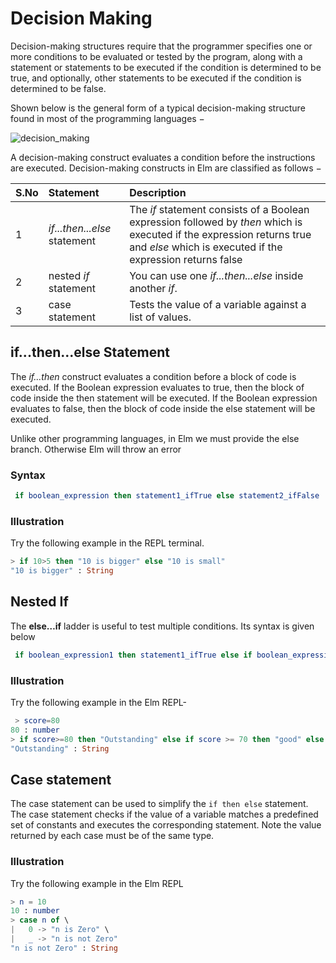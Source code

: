 # Decision Making

Decision-making structures require that the programmer specifies one or more conditions to be evaluated or tested by the program, along with a statement or statements to be executed if the condition is determined to be true, and optionally, other statements to be executed if the condition is determined to be false.

Shown below is the general form of a typical decision-making structure found in most of the programming languages −

![decision_making](https://user-images.githubusercontent.com/9062443/46945104-95641680-d091-11e8-81ca-8d4ab406442e.jpg)  


A decision-making construct evaluates a condition before the instructions are executed. Decision-making constructs in Elm are classified as follows −

| S.No | Statement | Description |
|:-----|:----------|:-------------|
| 1 | *if...then...else* statement|  The *if* statement consists of a Boolean expression followed by *then* which is executed if the expression returns true and *else* which is executed if the expression returns false
|2| nested *if* statement|You can use one *if...then...else*  inside another *if*. |
|3| case statement|Tests the value of a variable against a list of values. |

## if...then...else Statement

The *if…then* construct evaluates a condition before a block of code is executed. 
If the Boolean expression evaluates to true, then the block of code inside the then statement will be executed. If the Boolean expression evaluates to false, then the block of code inside the else statement will be executed.  

Unlike other  programming languages, in Elm we must provide the else branch. Otherwise Elm will throw an error

### Syntax

```elm
 if boolean_expression then statement1_ifTrue else statement2_ifFalse
```

### Illustration  

Try the following example in the REPL terminal.

```elm
> if 10>5 then "10 is bigger" else "10 is small"
"10 is bigger" : String

```

## Nested If

The **else…if** ladder is useful to test multiple conditions. Its syntax is given below

```elm
 if boolean_expression1 then statement1_ifTrue else if boolean_expression2 then statement2_ifTrue else statement3_ifFalse

```

### Illustration

Try the following example in the Elm REPL-

```elm
 > score=80
80 : number
> if score>=80 then "Outstanding" else if score >= 70 then "good" else "average"
"Outstanding" : String

```

## Case statement

The case statement can be used to simplify the `if then else` statement. The case statement checks if the value of a variable matches a predefined set of constants and executes the corresponding statement. Note the value returned by each case must be of the same type.

### Illustration

Try the following example in the Elm REPL 
```elm
> n = 10
10 : number
> case n of \
|   0 -> "n is Zero" \
|   _ -> "n is not Zero"
"n is not Zero" : String

```
